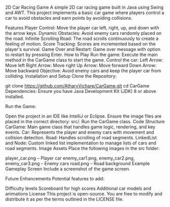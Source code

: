 2D Car Racing Game
A simple 2D car racing game built in Java using Swing and AWT. This project implements a basic car game where players control a car to avoid obstacles and earn points by avoiding collisions.

Features
Player Control: Move the player car left, right, up, and down with the arrow keys.
Dynamic Obstacles: Avoid enemy cars randomly placed on the road.
Infinite Scrolling Road: The road scrolls continuously to create a feeling of motion.
Score Tracking: Scores are incremented based on the player's survival.
Game Over and Restart: Game over message with option to restart by pressing Enter.
How to Play
Run the game: Execute the main method in the CarGame class to start the game.
Control the car:
Left Arrow: Move left
Right Arrow: Move right
Up Arrow: Move forward
Down Arrow: Move backward
Objective: Avoid enemy cars and keep the player car from colliding.
Installation and Setup
Clone the Repository:

git clone https://github.com/AtharvVichare/CarGame.git
cd CarGame
Dependencies: Ensure you have Java Development Kit (JDK) 8 or above installed.

Run the Game:

Open the project in an IDE like IntelliJ or Eclipse.
Ensure the image files are placed in the correct directory: src/.
Run the CarGame class.
Code Structure
CarGame: Main game class that handles game logic, rendering, and key events.
Car: Represents the player and enemy cars with movement and collision detection.
Road: Handles scrolling of road segments.
LinkedList and Node: Custom linked list implementation to manage lists of cars and road segments.
Image Assets
Place the following images in the src folder:

player_car.png – Player car
enemy_car1.png, enemy_car2.png, enemy_car3.png – Enemy cars
road.png – Road background
Example
Gameplay Screen
Include a screenshot of the game screen.

Future Enhancements
Potential features to add:

Difficulty levels
Scoreboard for high scores
Additional car models and animations
License
This project is open-source. You are free to modify and distribute it as per the terms outlined in the LICENSE file.
